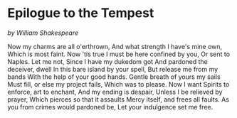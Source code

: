 # Epilogue to the Tempest
*by William Shakespeare*

Now my charms are all o'erthrown,
And what strength I have's mine own,
Which is most faint. Now 'tis true
I must be here confined by you,
Or sent to Naples. Let me not,
Since I have my dukedom got
And pardoned the deceiver, dwell
In this bare island by your spell,
But release me from my bands
With the help of your good hands.
Gentle breath of yours my sails
Must fill, or else my project fails,
Which was to please. Now I want
Spirits to enforce, art to enchant,
And my ending is despair,
Unless I be relieved by prayer,
Which pierces so that it assaults
Mercy itself, and frees all faults.
As you from crimes would pardoned be,
Let your indulgence set me free.
